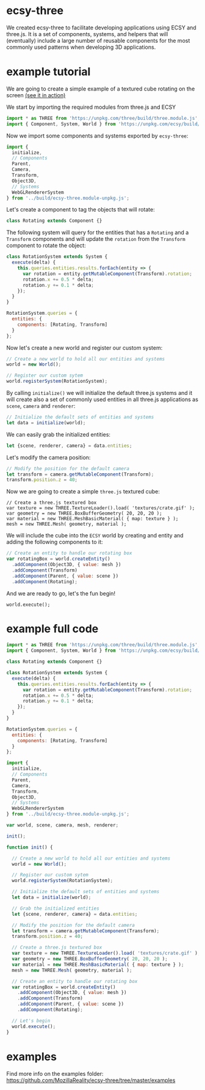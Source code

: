 # ecsy-three

We created ecsy-three to facilitate developing applications using ECSY and three.js. It is a set of components, systems, and helpers that will (eventually) include a large number of reusable components for the most commonly used patterns when developing 3D applications.

# example tutorial

We are going to create a simple example of a textured cube rotating on the screen [(see it in action)](https://mixedreality.mozilla.org/ecsy-three/examples/webgl_geometry_cube.html)

We start by importing the required modules from three.js and ECSY
```javascript
import * as THREE from 'https://unpkg.com/three/build/three.module.js';
import { Component, System, World } from 'https://unpkg.com/ecsy/build/ecsy.module.js';
```

Now we import some components and systems exported by `ecsy-three`:
```javascript
import {
  initialize,
  // Components
  Parent,
  Camera,
  Transform,
  Object3D,
  // Systems
  WebGLRendererSystem
} from '../build/ecsy-three.module-unpkg.js';
```

Let's create a component to tag the objects that will rotate:
```javascript
class Rotating extends Component {}
```

The following system will query for the entities that has a `Rotating` and a `Transform` components and will update the `rotation` from the `Transform` component to rotate the object:
```javascript
class RotationSystem extends System {
  execute(delta) {
    this.queries.entities.results.forEach(entity => {
      var rotation = entity.getMutableComponent(Transform).rotation;
      rotation.x += 0.5 * delta;
      rotation.y += 0.1 * delta;
    });
  }
}

RotationSystem.queries = {
  entities: {
    components: [Rotating, Transform]
  }
};
```

Now let's create a new world and register our custom system:
```javascript
// Create a new world to hold all our entities and systems
world = new World();

// Register our custom sytem
world.registerSystem(RotationSystem);
```

By calling `initialize()` we will initialize the default three.js systems and it will create also a set of commonly used entities in all three.js applications as `scene`, `camera` and `renderer`:
```javascript
// Initialize the default sets of entities and systems
let data = initialize(world);
```

We can easily grab the initialized entities:
```javascript
let {scene, renderer, camera} = data.entities;
```

Let's modify the camera position:
```javascript
// Modify the position for the default camera
let transform = camera.getMutableComponent(Transform);
transform.position.z = 40;
```

Now we are going to create a simple `three.js` textured cube:
```
// Create a three.js textured box
var texture = new THREE.TextureLoader().load( 'textures/crate.gif' );
var geometry = new THREE.BoxBufferGeometry( 20, 20, 20 );
var material = new THREE.MeshBasicMaterial( { map: texture } );
mesh = new THREE.Mesh( geometry, material );
```

We will include the cube into the `ECSY` world by creating and entity and adding the following components to it:
```javascript
// Create an entity to handle our rotating box
var rotatingBox = world.createEntity()
  .addComponent(Object3D, { value: mesh })
  .addComponent(Transform)
  .addComponent(Parent, { value: scene })
  .addComponent(Rotating);
```

And we are ready to go, let's the fun begin!
```
world.execute();
```

# example full code
```javascript
import * as THREE from 'https://unpkg.com/three/build/three.module.js';
import { Component, System, World } from 'https://unpkg.com/ecsy/build/ecsy.module.js';

class Rotating extends Component {}

class RotationSystem extends System {
  execute(delta) {
    this.queries.entities.results.forEach(entity => {
      var rotation = entity.getMutableComponent(Transform).rotation;
      rotation.x += 0.5 * delta;
      rotation.y += 0.1 * delta;
    });
  }
}

RotationSystem.queries = {
  entities: {
    components: [Rotating, Transform]
  }
};

import {
  initialize,
  // Components
  Parent,
  Camera,
  Transform,
  Object3D,
  // Systems
  WebGLRendererSystem
} from '../build/ecsy-three.module-unpkg.js';

var world, scene, camera, mesh, renderer;

init();

function init() {

  // Create a new world to hold all our entities and systems
  world = new World();

  // Register our custom sytem
  world.registerSystem(RotationSystem);

  // Initialize the default sets of entities and systems
  let data = initialize(world);

  // Grab the initialized entities
  let {scene, renderer, camera} = data.entities;

  // Modify the position for the default camera
  let transform = camera.getMutableComponent(Transform);
  transform.position.z = 40;

  // Create a three.js textured box
  var texture = new THREE.TextureLoader().load( 'textures/crate.gif' );
  var geometry = new THREE.BoxBufferGeometry( 20, 20, 20 );
  var material = new THREE.MeshBasicMaterial( { map: texture } );
  mesh = new THREE.Mesh( geometry, material );

  // Create an entity to handle our rotating box
  var rotatingBox = world.createEntity()
    .addComponent(Object3D, { value: mesh })
    .addComponent(Transform)
    .addComponent(Parent, { value: scene })
    .addComponent(Rotating);

  // Let's begin
  world.execute();
}
```

# examples

Find more info on the examples folder: https://github.com/MozillaReality/ecsy-three/tree/master/examples
